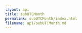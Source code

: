 ```yaml
---
layout: api
title: subUTCMonth
permalink: subUTCMonth/index.html
filename: api/subUTCMonth.md
---
```

